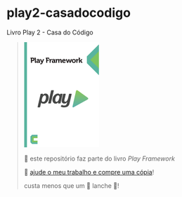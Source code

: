 play2-casadocodigo
==================

Livro Play 2 - Casa do Código


> ![Compre agora](https://github.com/boaglio/boaglio/blob/master/play.png)
>
> :green_book: este repositório faz parte do livro *Play Framework*
>
> :face_with_head_bandage: [ajude o meu trabalho e compre uma cópia](https://www.casadocodigo.com.br/products/livro-play-framework-java)!
>
> custa menos que um :hamburger: lanche :fries:!
